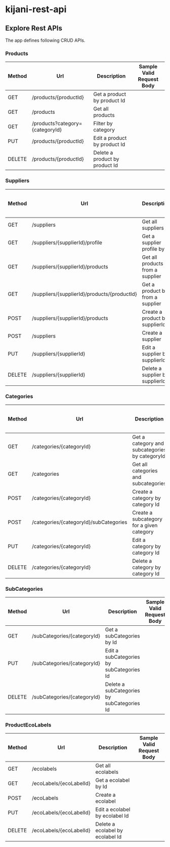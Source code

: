 # kijani-rest-api

## Explore Rest APIs

The app defines following CRUD APIs.

### Products

| Method | Url                             | Description                    | Sample Valid Request Body |
|--------|---------------------------------|--------------------------------| ------------------------- |
| GET    | /products/{productId}           | Get a product by product Id    | |
| GET    | /products                       | Get all products               | |
| GET    | /products?category={categoryId} | Filter by category             | |
| PUT    | /products/{productId}           | Edit a product by product Id   | |
| DELETE | /products/{productId}           | Delete a product by product Id | |

### Suppliers

| Method | Url                                          | Description                      | Sample Valid Request Body |
|--------|----------------------------------------------|----------------------------------| ------------------------- |
| GET    | /suppliers                                   | Get all suppliers                | |
| GET    | /suppliers/{supplierId}/profile              | Get a supplier profile by Id     | |
| GET    | /suppliers/{supplierId}/products             | Get all products from a supplier | |
| GET    | /suppliers/{supplierId}/products/{productId} | Get a product by from a supplier | |
| POST   | /suppliers/{supplierId}/products             |    Create a product by supplierId   | |
| POST   | /suppliers                                   | Create a supplier                | |
| PUT    | /suppliers/{supplierId}                      | Edit a supplier by supplierId    | |
| DELETE | /suppliers/{supplierId}                      | Delete a supplier by supplierId  | |

### Categories

| Method | Url                                    | Description                                    | Sample Valid Request Body |
|--------|----------------------------------------|------------------------------------------------| ------------------------- |
| GET    | /categories/{categoryId}               | Get a category and subcategories by categoryId | |
| GET    | /categories                            | Get all categories and subcategories           | |
| POST   | /categories/{categoryId}               | Create a category by category Id               | |
| POST   | /categories/{categoryId}/subCategories | Create a subcategory for a given category      | |
| PUT    | /categories/{categoryId}               | Edit a category by category Id                 | |
| DELETE | /categories/{categoryId}               | Delete a category by category Id               | |

### SubCategories

| Method | Url                         | Description                                | Sample Valid Request Body |
|--------|-----------------------------|--------------------------------------------| ------------------------- |
| GET    | /subCategories/{categoryId} | Get a subCategories by Id                  | |
| PUT    | /subCategories/{categoryId} | Edit a subCategories by subCategories Id   | |
| DELETE | /subCategories/{categoryId} | Delete a subCategories by subCategories Id | |

### ProductEcoLabels

| Method | Url                     | Description                      | Sample Valid Request Body |
|--------|-------------------------|----------------------------------| ------------------------- |
| GET    | /ecolabels              | Get all ecolabels                | |
| GET    | /ecoLabels/{ecoLabelId} | Get a ecolabel by Id             | |
| POST   | /ecoLabels              | Create a ecolabel                | |
| PUT    | /ecoLabels/{ecoLabelId} | Edit a ecolabel by ecolabel Id   | |
| DELETE | /ecoLabels/{ecoLabelId} | Delete a ecolabel by ecolabel Id | |
